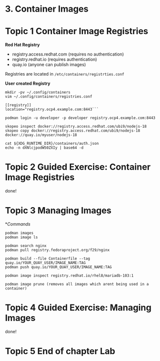 # 3. Container Images

# Topic 1 Container Image Registries

**Red Hat Registry**
- registry.access.redhat.com (requires no authentication)
- registry.redhat.io (requires authentication)
- quay.io (anyone can publish images)

Registries are located in ```/etc/containers/registrties.conf ```

**User created Registry**

```
mkdir -pv ~/.config/containers
vim ~/.config/containers/registries.conf

[[registry]]
location="registry.ocp4.example.com:8443```

podman login -u developer -p developer registry.ocp4.example.com:8443

skopeo inspect docker://registry.access.redhat.com/ubi9/nodejs-18
skopeo copy docker://registry.access.redhat.com/ubi9/nodejs-18 docker://quay.io/myuser/nodejs-18

cat ${XDG_RUNTIME_DIR}/containers/auth.json
echo -n dXNlcjpodW50ZXIy | base64 -d
```

# Topic 2 Guided Exercise: Container Image Registries
done!

# Topic 3 Managing Images

**Commands*

```
podman images
podman image ls

podman search nginx
podman pull registry.fedoraproject.org/f29/nginx

podman build --file Containerfile --tag quay.io/YOUR_QUAY_USER/IMAGE_NAME:TAG
podman push quay.io/YOUR_QUAY_USER/IMAGE_NAME:TAG

podman image inspect registry.redhat.io/rhel8/mariadb-103:1

podman image prune (removes all images which arent being used in a container)
```

# Topic 4 Guided Exercise: Managing Images
done!

# Topic 5 End of chapter Lab
